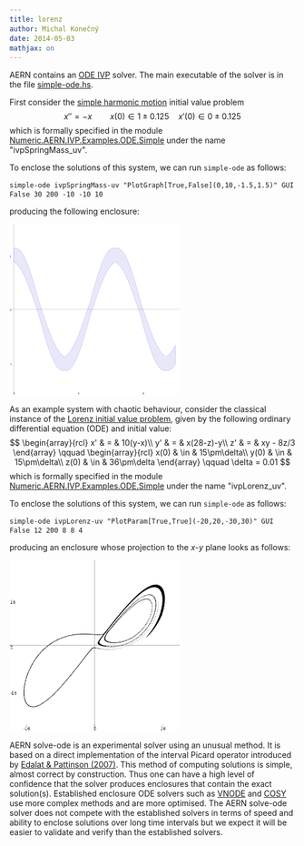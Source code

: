 ```yaml
---
title: lorenz
author: Michal Konečný
date: 2014-05-03
mathjax: on
---
```


AERN contains an [ODE IVP](http://en.wikipedia.org/wiki/Initial_value_problem) solver.
The main executable of the solver is in the file [simple-ode.hs](https://github.com/michalkonecny/aern/blob/master/aern-ivp/demos/simple-ode.hs).

First consider the [simple harmonic motion](http://en.wikipedia.org/wiki/Simple_harmonic_motion) initial value problem
$$
x'' = -x\qquad x(0) \in 1\pm 0.125\quad x'(0) \in 0\pm 0.125
$$
which is formally specified in the module 
[Numeric.AERN.IVP.Examples.ODE.Simple](https://github.com/michalkonecny/aern/blob/master/aern-ivp/src/Numeric/AERN/IVP/Examples/ODE/Simple.hs)
under the name "ivpSpringMass_uv".

To enclose the solutions of this system, we can run <code>simple-ode</code>
as follows:

    simple-ode ivpSpringMass-uv "PlotGraph[True,False](0,10,-1.5,1.5)" GUI False 30 200 -10 -10 10

producing the following enclosure:

<a href="/img/simple-ode-SpringMass-uv-PlotGraph-0to10x-1.5to1.5-False-30-200--10--10-10.png">
<img 
    src="/img/simple-ode-SpringMass-uv-PlotGraph-0to10x-1.5to1.5-False-30-200--10--10-10.png" height="300"
    alt="Enclosure of spring mass IVP with uncertain initial condition"
>
</a>

As an example system with chaotic behaviour,
consider the classical instance of the [Lorenz initial value problem](http://en.wikipedia.org/wiki/Lorenz_system), 
given by the following ordinary differential equation (ODE) and initial value:
$$
\begin{array}{rcl}
x' & = & 10(y-x)\\ 
y' & = & x(28-z)-y\\ 
z' & = & xy - 8z/3
\end{array}
\qquad
\begin{array}{rcl}
x(0) & \in & 15\pm\delta\\ 
y(0) & \in & 15\pm\delta\\ 
z(0) & \in & 36\pm\delta
\end{array}
\qquad
\delta = 0.01
$$
which is formally specified in the module 
[Numeric.AERN.IVP.Examples.ODE.Simple](https://github.com/michalkonecny/aern/blob/master/aern-ivp/src/Numeric/AERN/IVP/Examples/ODE/Simple.hs)
under the name "ivpLorenz_uv".

To enclose the solutions of this system, we can run <code>simple-ode</code>
as follows:

    simple-ode ivpLorenz-uv "PlotParam[True,True](-20,20,-30,30)" GUI False 12 200 8 8 4

producing an enclosure whose projection to the $x$-$y$ plane looks as follows:

<a href="/img/simple-ode-ivpLorenz-uv-PlotParam-20to20x-30to30-False-12-200-6-6-4.png">
<img 
    src="/img/simple-ode-ivpLorenz-uv-PlotParam-20to20x-30to30-False-12-200-6-6-4.png" height="300"
    alt="Enclosure of spring mass IVP with uncertain initial condition"
>
</a>

AERN solve-ode is an experimental solver using an unusual method.  It is based on a
direct implementation of the interval Picard operator introduced by 
[Edalat & Pattinson (2007)](http://citeseerx.ist.psu.edu/viewdoc/summary?doi=10.1.1.122.1105).
This method of computing solutions is simple, almost correct by construction.  Thus one can have a high level of confidence that the solver produces enclosures
that contain the exact solution(s).  Established enclosure ODE solvers such as 
[VNODE](http://www.cas.mcmaster.ca/~nedialk/Software/VNODE/VNODE.shtml) and 
[COSY](http://www.bt.pa.msu.edu/index_cosy.htm) 
use more
complex methods and are more optimised.  The AERN solve-ode solver does not compete with
the established solvers in terms of speed and ability to enclose solutions over long time intervals
but we expect it will be easier to validate and verify than the established solvers.

